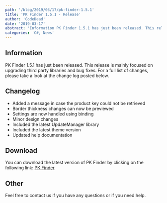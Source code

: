 ```yaml
---
path: '/blog/2019/03/17/pk-finder-1.5.1'
title: 'PK Finder 1.5.1 - Release'
author: 'CodeDead'
date: '2019-03-17'
abstract: 'Information PK Finder 1.5.1 has just been released. This release is mainly focused on upgrading third party libraries and bug fixes. For a full list of changes, please take a look at the change log posted below. Change log Added a message in case the product key could...'
categories: 'C#, News'
---
```


## Information

PK Finder 1.5.1 has just been released. This release is mainly focused on upgrading third party libraries and bug fixes. For a full list of changes, please take a look at the change log posted below.

## Changelog

- Added a message in case the product key could not be retrieved
- Border thickness changes can now be previewed
- Settings are now handled using binding
- Minor design changes
- Included the latest UpdateManager library
- Included the latest theme version
- Updated help documentation

## Download

You can download the latest version of PK Finder by clicking on the following link:
<a href="/software/pk-finder">PK Finder</a>

## Other

Feel free to contact us if you have any questions or if you need help.
